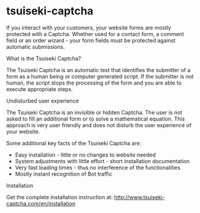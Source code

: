 tsuiseki-captcha
================

If you interact with your customers, your website forms are mostly protected with a Captcha. Whether used for a contact form, a comment field or an order wizard - your form fields must be protected against automatic submissions.

What is the Tsuiseki Captcha?

The Tsuiseki Captcha is an automatic test that identifies the submitter of a form as a human being or computer generated script. If the submitter is not human, the script stops the processing of the form and you are able to execute appropriate steps.

Undisturbed user experience

The Tsuiseki Captcha is an invisible or hidden Captcha. The user is not asked to fill an additional form or to solve a mathematical equation. This approach is very user friendly and does not disturb the user experience of your website.

Some additional key facts of the Tsuiseki Captcha are:

- Easy installation - little or no changes to website needed
- System adjustments with little effort - short installation documentation
- Very fast loading times - thus no interference of the functionalities
- Mostly instant recognition of Bot traffic

Installation

Get the complete installation instruction at: http://www.tsuiseki-captcha.com/en/installation
